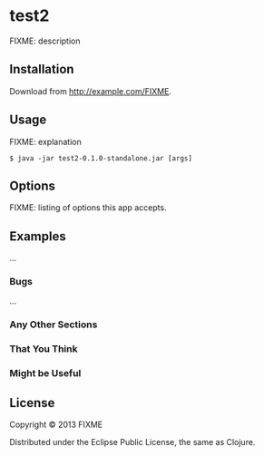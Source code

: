 # test2

FIXME: description

## Installation

Download from http://example.com/FIXME.

## Usage

FIXME: explanation

    $ java -jar test2-0.1.0-standalone.jar [args]

## Options

FIXME: listing of options this app accepts.

## Examples

...

### Bugs

...

### Any Other Sections
### That You Think
### Might be Useful

## License

Copyright © 2013 FIXME

Distributed under the Eclipse Public License, the same as Clojure.
